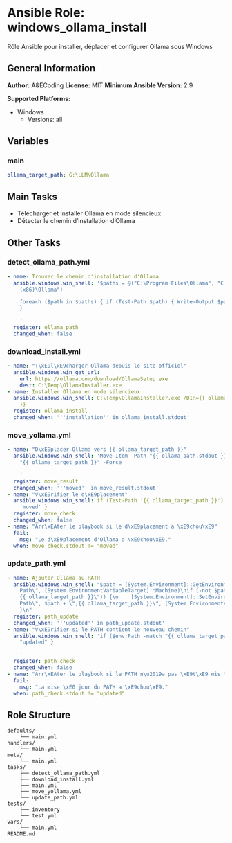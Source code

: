 # Ansible Role: windows_ollama_install

Rôle Ansible pour installer, déplacer et configurer Ollama sous Windows

## General Information

**Author:** A&ECoding
**License:** MIT
**Minimum Ansible Version:** 2.9

**Supported Platforms:**
- Windows
  - Versions: all

## Variables

### main

```yaml
ollama_target_path: G:\LLM\Ollama

```

## Main Tasks

- Télécharger et installer Ollama en mode silencieux
- Détecter le chemin d’installation d’Ollama

## Other Tasks

### detect_ollama_path.yml

```yaml
- name: Trouver le chemin d'installation d'Ollama
  ansible.windows.win_shell: '$paths = @("C:\Program Files\Ollama", "C:\Program Files
    (x86)\Ollama")

    foreach ($path in $paths) { if (Test-Path $path) { Write-Output $path; break }
    }

    '
  register: ollama_path
  changed_when: false

```

### download_install.yml

```yaml
- name: "T\xE9l\xE9charger Ollama depuis le site officiel"
  ansible.windows.win_get_url:
    url: https://ollama.com/download/OllamaSetup.exe
    dest: C:\Temp\OllamaInstaller.exe
- name: Installer Ollama en mode silencieux
  ansible.windows.win_shell: C:\Temp\OllamaInstaller.exe /DIR={{ ollama_target_path
    }}
  register: ollama_install
  changed_when: '''installation'' in ollama_install.stdout'

```

### move_yollama.yml

```yaml
- name: "D\xE9placer Ollama vers {{ ollama_target_path }}"
  ansible.windows.win_shell: 'Move-Item -Path "{{ ollama_path.stdout }}" -Destination
    "{{ ollama_target_path }}" -Force

    '
  register: move_result
  changed_when: '''moved'' in move_result.stdout'
- name: "V\xE9rifier le d\xE9placement"
  ansible.windows.win_shell: if (Test-Path '{{ ollama_target_path }}') { Write-Output
    'moved' }
  register: move_check
  changed_when: false
- name: "Arr\xEAter le playbook si le d\xE9placement a \xE9chou\xE9"
  fail:
    msg: "Le d\xE9placement d'Ollama a \xE9chou\xE9."
  when: move_check.stdout != "moved"

```

### update_path.yml

```yaml
- name: Ajouter Ollama au PATH
  ansible.windows.win_shell: "$path = [System.Environment]::GetEnvironmentVariable(\"\
    Path\", [System.EnvironmentVariableTarget]::Machine)\nif (-not $path.Contains(\"\
    {{ ollama_target_path }}\")) {\n    [System.Environment]::SetEnvironmentVariable(\"\
    Path\", $path + \";{{ ollama_target_path }}\", [System.EnvironmentVariableTarget]::Machine)\n\
    }\n"
  register: path_update
  changed_when: '''updated'' in path_update.stdout'
- name: "V\xE9rifier si le PATH contient le nouveau chemin"
  ansible.windows.win_shell: 'if ($env:Path -match "{{ ollama_target_path }}") { Write-Output
    "updated" }

    '
  register: path_check
  changed_when: false
- name: "Arr\xEAter le playbook si le PATH n\u2019a pas \xE9t\xE9 mis \xE0 jour"
  fail:
    msg: "La mise \xE0 jour du PATH a \xE9chou\xE9."
  when: path_check.stdout != "updated"

```

## Role Structure

```
defaults/
    └── main.yml
handlers/
    └── main.yml
meta/
    └── main.yml
tasks/
    ├── detect_ollama_path.yml
    ├── download_install.yml
    ├── main.yml
    ├── move_yollama.yml
    └── update_path.yml
tests/
    ├── inventory
    └── test.yml
vars/
    └── main.yml
README.md
```
